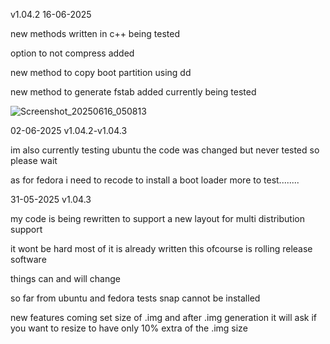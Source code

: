 
v1.04.2 16-06-2025 

new methods written in c++ being tested 

option to not compress added

new method to copy boot partition using dd

new method to generate fstab added currently being tested 


![Screenshot_20250616_050813](https://github.com/user-attachments/assets/4149056e-7106-4c0c-9451-0db214661fdb)


02-06-2025 v1.04.2-v1.04.3


im also currently testing ubuntu the code was changed but never tested so please wait

as for fedora i need to recode to install a boot loader more to test........







31-05-2025 v1.04.3

my code is being rewritten to support a new layout for multi distribution support

it wont be hard most of it is already written this ofcourse is rolling release software

things can and will change 

so far from ubuntu and fedora tests snap cannot be installed 

new features coming set size of .img and after .img generation it will ask if you want to resize to have only 10% extra of the .img size

